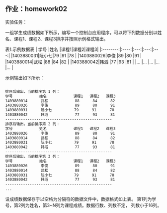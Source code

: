## 作业：homework02 

实验任务：

一组学生成绩数据如下所示，编写一个控制台应用程序，可以将下列数据分别以姓名、课程1、课程2、课程3排序并按照示例格式输出。

表1.示例数据表
| 学号     |姓名  |课程1|课程2|课程3|
|:--------:|:----:|:---:|:---:|:---:|
|1403880031|阮小七|79   |91   |78   |
|1403880026|李俊  |89   |80   |91   |
|1403880014|武松  |88   |84   |82   |
|1403880042|韩滔  |77   |93   |81   |
|...       |...   |...  |...  |...  |


示例输出如下所示：

``` bash

排序后输出，当前排序第 1 列：
学号            姓名            课程1   课程2   课程3   
1403880014      武松            88      84      82      
1403880026      李俊            89      80      91      
1403880031      阮小七          79      91      78      
1403880042      韩滔            77      93      81      
------------------------------------------------
排序后输出，当前排序第 2 列：
学号            姓名            课程1   课程2   课程3  
1403880026      李俊            89      80      91     
1403880014      武松            88      84      82      
1403880031      阮小七          79      91      78      
1403880042      韩滔            77      93      81    
------------------------------------------------
排序后输出，当前排序第 3 列：
学号            姓名            课程1   课程2   课程3  
1403880026      李俊            89      80      91      
1403880014      武松            88      84      82      
1403880031      阮小七          79      91      78      
1403880042      韩滔            77      93      81    
------------------------------------------------
...
```

设成绩数据保存于以空格为分隔符的数据文件中，数据格式如上表。
第1列为学号，第2列为姓名，第3~N列为课程成绩。数据行数、列数不定， 列数小于16列。
